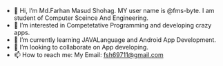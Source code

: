 - 👋 Hi, I’m Md.Farhan Masud Shohag. MY user name is @fms-byte. I am student of Computer Sceince And Engineering.
- 👀 I’m interested in Competetative Programming and developing crazy apps. 
- 🌱 I’m currently learning JAVALanguage and Android App Development.
- 💞️ I’m looking to collaborate on App developing.
- 📫 How to reach me: My Email: fsh69711@gmail.com

<!---
fms-byte/fms-byte is a ✨ special ✨ repository because its `README.md` (this file) appears on your GitHub profile.
You can click the Preview link to take a look at your changes.
--->
